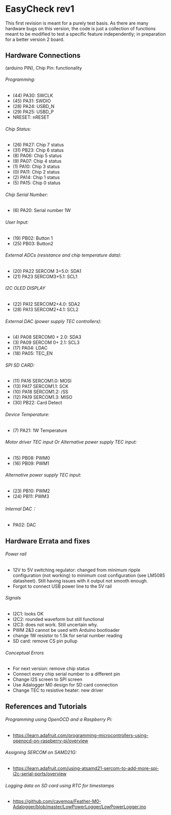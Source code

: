 # EasyCheck rev1

This first revision is meant for a purely test basis.
As there are many hardware bugs on this version, the code is just a collection of functions meant to be modified to test a specific feature independently; in preparation for a better version 2 board.

## Hardware Connections
(arduino PIN), Chip Pin: functionality

###### Programming:
- (44) PA30: SWCLK
- (45) PA31: SWDIO
- (28) PA24: USBD_N
- (29) PA25: USBD_P
- NRESET: nRESET

###### Chip Status:
- (26) PA27: Chip 7 status
- (31) PB23: Chip 6 status
- (8) PA06: Chip 5 status
- (9) PA07: Chip 4 status
- (1) PA10: Chip 3 status
- (0) PA11: Chip 2 status
- (2) PA14: Chip 1 status
- (5) PA15: Chip 0 status

###### Chip Serial Number:
- (6) PA20: Serial number 1W

###### User Input:
- (19) PB02: Button 1
- (25) PB03: Button2

###### External ADCs (resistance and chip temperature data):
- (20) PA22 SERCOM 3+5.0: SDA1
- (21) PA23 SERCOM3+5.1: SCL1

###### I2C OLED DISPLAY
- (22) PA12 SERCOM2+4.0: SDA2
- (28) PA13 SERCOM2+4.1: SCL2

###### External DAC (power supply TEC controllers):
- (4) PA08 SERCOM0 + 2.0: SDA3
- (3) PA09 SERCOM 0+ 2.1: SCL3
- (17) PA04: LDAC
- (18) PA05: TEC_EN

###### SPI SD CARD:
- (11) PA16 SERCOM1.0: MOSI
- (13) PA17 SERCOM1.1: SCK
- (10) PA18 SERCOM1.2: /SS
- (12) PA19 SERCOM1.3: MISO
- (30) PB22: Card Detect

###### Device Temperature:
- (7) PA21: 1W Temperature

###### Motor driver TEC input Or Alternative power supply TEC input:
- (15) PB08: PWM0
- (16) PB09: PWM1

###### Alternative power supply TEC input:
- (23) PB10: PWM2
- (24) PB11: PWM3

###### Internal DAC：
- PA02: DAC

## Hardware Errata and fixes

###### Power rail
- 12V to 5V switching regulator: changed from minimum ripple configuration (not working) to minimum cost configuration (see LM5085 datasheet). Still having issues with it output not smooth enough.
- Forgot to connect USB power line to the 5V rail

###### Signals
- I2C1: looks OK
- I2C2: rounded waveform but still functional
- I2C3: does not work. Still uncertain why.
- PWM 2&3 cannot be used with Arduino bootloader
- change 1W resistor to 1.5k for serial number reading
- SD card: remove CS pin pullup

###### Conceptual Errors
- For next version: remove chip status
- Connect every chip serial number to a different pin
- Change I2S screen to SPI screen
- Use Adalogger M0 design for SD card connection
- Change TEC to resistive heater: new driver


## References and Tutorials
###### Programming using OpenOCD and a Raspberry Pi:
- https://learn.adafruit.com/programming-microcontrollers-using-openocd-on-raspberry-pi/overview

###### Assigning SERCOM on SAMD21G:
- https://learn.adafruit.com/using-atsamd21-sercom-to-add-more-spi-i2c-serial-ports/overview

###### Logging data on SD card using RTC for timestamps
- https://github.com/cavemoa/Feather-M0-Adalogger/blob/master/LowPowerLogger/LowPowerLogger.ino
